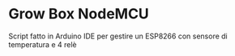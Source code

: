 # Grow Box NodeMCU
 Script fatto in Arduino IDE per gestire un ESP8266 con sensore di temperatura e 4 relè
